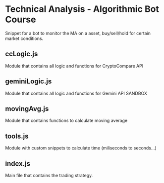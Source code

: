 # Technical Analysis - Algorithmic Bot Course
Snippet for a bot to monitor the MA on a asset, buy/sell/hold for certain market conditions.

## ccLogic.js
Module that contains all logic and functions for CryptoCompare API

## geminiLogic.js
Module that contains all logic and functions for Gemini API SANDBOX

## movingAvg.js
Module that contains functions to calculate moving average

## tools.js
Module with custom snippets to calculate time (miliseconds to seconds...)

## index.js
Main file that contains the trading strategy.
